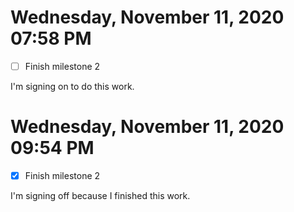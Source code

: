 # Wednesday, November 11, 2020 07:58 PM

- [ ] Finish milestone 2

I'm signing on to do this work.


# Wednesday, November 11, 2020 09:54 PM

- [x] Finish milestone 2

I'm signing off because I finished this work.
